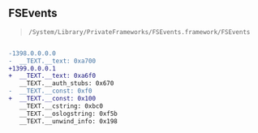 ## FSEvents

> `/System/Library/PrivateFrameworks/FSEvents.framework/FSEvents`

```diff

-1398.0.0.0.0
-  __TEXT.__text: 0xa700
+1399.0.0.0.1
+  __TEXT.__text: 0xa6f0
   __TEXT.__auth_stubs: 0x670
-  __TEXT.__const: 0xf0
+  __TEXT.__const: 0x100
   __TEXT.__cstring: 0xbc0
   __TEXT.__oslogstring: 0xf5b
   __TEXT.__unwind_info: 0x198

```
